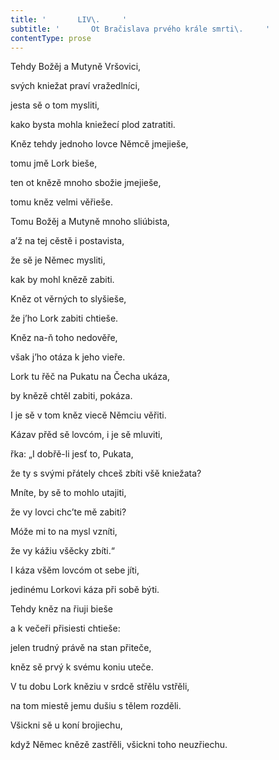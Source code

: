 ```yaml
---
title: '       LIV\.     '
subtitle: '       Ot Bračislava prvého krále smrti\.     '
contentType: prose
---
```


<section>

Tehdy Božěj a Mutyně Vršovici,

svých kniežat praví vražedlníci,

jesta sě o tom mysliti,

kako bysta mohla kniežecí plod zatratiti.

Kněz tehdy jednoho lovce Němcě jmejieše,

tomu jmě Lork bieše,

ten ot knězě mnoho sbožie jmejieše,

tomu kněz velmi věřieše.

Tomu Božěj a Mutyně mnoho sliúbista,

a’ž na tej cěstě i postavista,

že sě je Němec mysliti,

kak by mohl knězě zabiti.

Kněz ot věrných to slyšieše,

že j’ho Lork zabiti chtieše.

Kněz na-ň toho nedověře,

však j’ho otáza k jeho vieře.

Lork tu řěč na Pukatu na Čecha ukáza,

by knězě chtěl zabiti, pokáza.

I je sě v tom kněz viecě Němciu věřiti.

Kázav přěd sě lovcóm, i je sě mluviti,

řka: „I dobřě-li jesť to, Pukata,

že ty s svými přátely chceš zbíti všě kniežata?

Mníte, by sě to mohlo utajiti,

že vy lovci chc’te mě zabiti?

Móže mi to na mysl vzníti,

že vy kážiu všěcky zbíti.“

I káza všěm lovcóm ot sebe jíti,

jedinému Lorkovi káza při sobě býti.

Tehdy kněz na řiuji bieše

a k večeři přisiesti chtieše:

jelen trudný právě na stan přiteče,

kněz sě prvý k svému koniu uteče.

V tu dobu Lork kněziu v srdcě střělu vstřěli,

na tom miestě jemu dušiu s tělem rozděli.

Všickni sě u koní brojiechu,

když Němec knězě zastřěli, všickni toho neuzřiechu.

</section>
